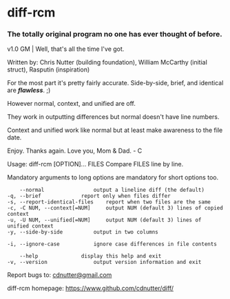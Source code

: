 # diff-rcm
### The totally original program no one has ever thought of before.

v1.0 GM | Well, that's all the time I've got.

Written by: Chris Nutter (building foundation), William McCarthy (initial struct), Rasputin (inspiration)


For the most part it's pretty fairly accurate. Side-by-side, brief, and identical are _**flawless**_. ;)

However normal, context, and unified are off. 

They work in outputting differences but normal doesn't have line numbers.

Context and unified work like normal but at least make awareness to the file date.

Enjoy. Thanks again. Love you, Mom & Dad. - C


Usage: diff-rcm [OPTION]... FILES
Compare FILES line by line.

Mandatory arguments to long options are mandatory for short options too.

	    --normal		        output a lineline diff (the default)
	-q, --brief		        report only when files differ
	-s, --report-identical-files    report when two files are the same
	-c, -C NUM, --context[=NUM]     output NUM (default 3) lines of copied context
	-u, -U NUM, --unified[=NUM]     output NUM (default 3) lines of unified context
	-y, --side-by-side	        output in two columns

	-i, --ignore-case	        ignore case differences in file contents

	    --help		        display this help and exit
	-v, --version		        output version information and exit

Report bugs to: cdnutter@gmail.com

diff-rcm homepage: <https://www.github.com/cdnutter/diff/>


 
